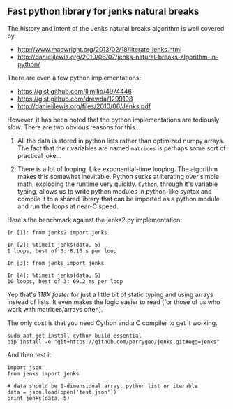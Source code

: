 ## Fast python library for jenks natural breaks

The history and intent of the Jenks natural breaks algorithm is well covered by

* http://www.macwright.org/2013/02/18/literate-jenks.html
* http://danieljlewis.org/2010/06/07/jenks-natural-breaks-algorithm-in-python/

There are even a few python implementations:

* https://gist.github.com/llimllib/4974446
* https://gist.github.com/drewda/1299198
* http://danieljlewis.org/files/2010/06/Jenks.pdf

However, it has been noted that the python implementations are tediously *slow*. There are two obvious reasons for this...

1. All the data is stored in python lists rather than optimized numpy arrays. The fact that their variables are named `matrices` is perhaps some sort of practical joke...

2. There is a lot of looping. Like exponential-time looping. The algorithm makes this somewhat inevitable. Python sucks at iterating over simple math, exploding the runtime very quickly. `Cython`, through it's variable typing, allows us to write python modules in python-like syntax and compile it to a shared library that can be imported as a python module and run the loops at near-C speed. 

Here's the benchmark against the jenks2.py implementation:

```
In [1]: from jenks2 import jenks

In [2]: %timeit jenks(data, 5)
1 loops, best of 3: 8.16 s per loop

In [3]: from jenks import jenks

In [4]: %timeit jenks(data, 5)
10 loops, best of 3: 69.2 ms per loop
```

Yep that's *118X faster* for just a little bit of static typing and using arrays instead of lists. It even makes the logic easier to read (for those of us who work with matrices/arrays often).

The only cost is that you need Cython and a C compiler to get it working. 

```
sudo apt-get install cython build-essential
pip install -e "git+https://github.com/perrygeo/jenks.git#egg=jenks"

```

And then test it
```
import json
from jenks import jenks

# data should be 1-dimensional array, python list or iterable 
data = json.load(open('test.json')) 
print jenks(data, 5)
```
